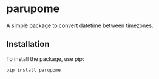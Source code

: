 # parupome

A simple package to convert datetime between timezones.

## Installation

To install the package, use pip:

```bash
pip install parupome